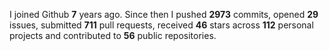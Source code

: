 
I joined Github **7** years ago. Since then I pushed **2973** commits, opened **29** issues, submitted **711** pull requests, received **46** stars across **112** personal projects and contributed to **56** public repositories.
